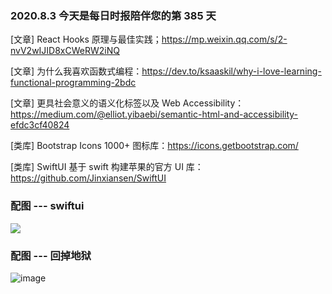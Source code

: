 ### 2020.8.3 今天是每日时报陪伴您的第 385 天

[文章] React Hooks 原理与最佳实践；<https://mp.weixin.qq.com/s/2-nvV2wIJID8xCWeRW2iNQ>

[文章] 为什么我喜欢函数式编程：<https://dev.to/ksaaskil/why-i-love-learning-functional-programming-2bdc>

[文章] 更具社会意义的语义化标签以及 Web Accessibility：<https://medium.com/@elliot.yibaebi/semantic-html-and-accessibility-efdc3cf40824>

[类库] Bootstrap Icons 1000+ 图标库：<https://icons.getbootstrap.com/>

[类库] SwiftUI 基于 swift 构建苹果的官方 UI 库：<https://github.com/Jinxiansen/SwiftUI>

### 配图 --- swiftui

![](https://github.com/Jinxiansen/SwiftUI/raw/master/images/screenshot/x1.jpg)

### 配图 --- 回掉地狱

![image](https://user-images.githubusercontent.com/6063358/89122620-32a86d00-d4fb-11ea-9b3f-82ea3b5b783c.png)